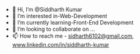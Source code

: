 - 👋 Hi, I’m @Siddharth Kumar
- 👀 I’m interested in-Web-Development
- 🌱 I’m currently learning-Front-End Development
- 💞️ I’m looking to collaborate on ...
- 📫 How to reach me - sidharth6102@gmail.com, www.linkedin.com/in/siddharth-kumar

<!---
sidharth8006/sidharth8006 is a ✨ special ✨ repository because its `README.md` (this file) appears on your GitHub profile.
You can click the Preview link to take a look at your changes.
--->
